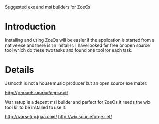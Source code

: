 Suggested exe and msi builders for ZoeOs

# Introduction #

Installing and using ZoeOs will be easier if the application is started from a native exe and there is an installer. I have looked for free or open source tool which do these two tasks and found one tool for each task.


# Details #

Jsmooth is not a house music producer but an open source exe maker.

http://jsmooth.sourceforge.net/

War setup is a decent msi builder and perfect for ZoeOs it needs the wix tool kit to be installed to use it.

http://warsetup.jgaa.com/
http://wix.sourceforge.net/
